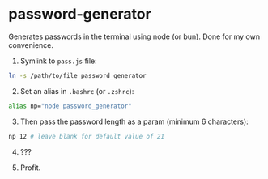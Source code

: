 # password-generator

Generates passwords in the terminal using node (or bun). Done for my own convenience.

1. Symlink to `pass.js` file:

```bash
ln -s /path/to/file password_generator
```

2. Set an alias in `.bashrc` (or `.zshrc`):

```bash
alias np="node password_generator"
```

3. Then pass the password length as a param (minimum 6 characters):

```bash
np 12 # leave blank for default value of 21
```

4. ???

5. Profit.
